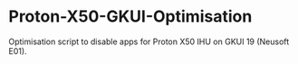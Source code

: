 # Proton-X50-GKUI-Optimisation
Optimisation script to disable apps for Proton X50 IHU on GKUI 19 (Neusoft E01).
